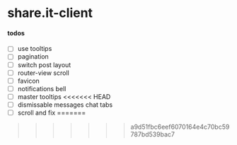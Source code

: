 # share.it-client

#### todos
- [ ] use tooltips
- [ ] pagination
- [ ] switch post layout
- [ ] router-view scroll
- [ ] favicon
- [ ] notifications bell
- [ ] master tooltips
<<<<<<< HEAD
- [ ] dismissable messages chat tabs
- [ ] scroll and fix
=======
>>>>>>> a9d51fbc6eef6070164e4c70bc59787bd539bac7
